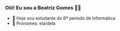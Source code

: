### Oiii! Eu sou a Beatriz Gomes 👩‍💻

- 📴 Hoje sou estudante do 6º período de Informática
- 💬 Pronomes: ela/dela
  
